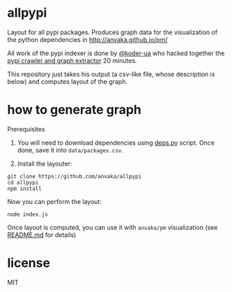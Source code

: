 # allpypi

Layout for all pypi packages. Produces graph data for the visualization of the
python dependencies in http://anvaka.github.io/pm/

All work of the pypi indexer is done by [@koder-ua](https://github.com/koder-ua/)
who hacked together the [pypi crawler and graph extractor](https://github.com/koder-ua/python_deps/blob/master/deps.py)
20 minutes.

This repository just takes his output (a csv-like file, whose description is
below) and computes layout of the graph.

# how to generate graph

Prerequisites
1. You will need to download dependencies using [deps.py](https://github.com/koder-ua/python_deps/blob/master/deps.py)
script. Once done, save it into `data/packages.csv`.

2. Install the layouter:

```
git clone https://github.com/anvaka/allpypi
cd allpypi
npm install
```

Now you can perform the layout:

```
node index.js
```

Once layout is computed, you can use it with `anvaka/pm` visualization (see
[README.md](https://github.com/anvaka/pm) for details)

# license

MIT
